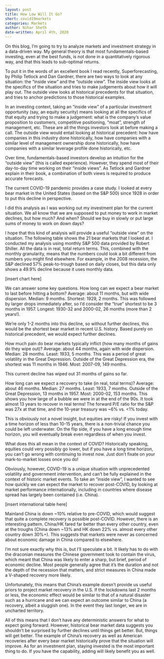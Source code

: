 ```yaml
---
layout: post
title: How Low Will It Go?
short: covid19markets
categories: Markets
author: Nihar Sheth
date-written: April 4th, 2020
---
```


On this blog, I’m going to try to analyze markets and investment strategy in a data-driven way. My general theory is that most fundamentals-based investing, even at the best funds, is not done in a quantitatively rigorous way, and that this leads to sub-optimal returns.

To put it in the words of an excellent book I read recently, Superforecasting, by Philip Tetlock and Dan Gardner, there are two ways to look at any situation: the “inside view” and the “outside view”. The inside view looks at the specifics of the situation and tries to make judgements about how it will play out. The outside view looks at historical precedents for that situation, and tries to anchor predictions to those historical examples.

In an investing context, taking an “inside view” of a particular investment opportunity (say, an equity security) means looking at all the specifics of that equity and trying to make a judgement: what is the company’s value proposition to customers, competitive positioning, “moat”, strength of management, etc. These are all the things investors look at before making a call. The outside view would entail looking at historical precedent: how have companies in this industry done historically, how have companies with a similar level of management ownership done historically, how have companies with a similar leverage profile done historically, etc.

Over time, fundamentals-based investors develop an intuition for the “outside view” (this is called experience). However, they spend most of their day-to-day time working on their “inside views”. As Tetlock and Gardner explain in their book, a combination of both views is required to produce accurate forecasts.

The current COVID-19 pandemic provides a case study. I looked at every bear market in the United States (based on the S&P 500) since 1928 in order to put this decline in perspective.

I did this analysis as I was working out my investment plan for the current situation. We all know that we are supposed to put money to work in market declines, but how much? And when? Should we buy in slowly or put large sums of money to work on down days?

I hope that this kind of analysis will provide a useful “outside view” on the situation. The following table shows the 21 bear markets that I looked at. I conducted my analysis using monthly S&P 500 data provided by Robert Shiller. All the data is in real, total return terms. This, combined with the monthly granularity, means that the numbers could look a bit different from numbers you might find elsewhere. For example, in the 2008 recession, the S&P declined 57% peak-to-trough based on daily closes, but this data only shows a 49.9% decline because it uses monthly data.

[insert chart here]

We can answer some key questions. How long can we expect a bear market to last before hitting a bottom?
Average: about 11 months, but with wide dispersion.
Median: 9 months.
Shortest: 1929, 2 months. This was followed by larger drops immediately after, so I’d consider the “true” shortest to be 3 months in 1957.
Longest: 1930-32 and 2000-02, 26 months (more than 2 years!).

We’re only 1-2 months into this decline, so without further declines, this would be the shortest bear market in recent U.S. history. Based purely on historical precedent, we would expect further declines.

How much pain do bear markets typically inflict (how many months of gains do they wipe out)?
Average: about 44 months, again with wide dispersion.
Median: 28 months.
Least: 1933, 5 months. This was a period of great volatility in the Great Depression. Outside of the Great Depression era, the shortest was 11 months in 1946.
Most: 2007-09, 149 months.

This current decline has wiped out 31 months of gains so far.

How long can we expect a recovery to take (in real, total terms)?
Average: about 46 months.
Median: 27 months.
Least: 1933, 7 months. Outside of the Great Depression, 13 months in 1957.
Most: 2000-02, 153 months. This shows you how large of a bubble we were in at the end of the 90s. It took almost 13 years to recover in real terms! The forward P/E ratio for the S&P was 27x at that time, and the 10-year treasury was ~6% vs. <1% today.

This is obviously not a novel insight, but equities are risky! If you invest with a time horizon of less than 10-15 years, there is a non-trivial chance you could be left underwater. On the flip side, if you have a long enough time horizon, you will eventually break even regardless of when you invest.

What does this all mean in the context of COVID? Historically speaking, equities could very possibly go lower, but if you have a long time horizon, you can’t go wrong with continuing to invest now. Just don’t fixate on your mark-to-market losses once you do!

Obviously, however, COVID-19 is a unique situation with unprecedented volatility and government intervention, and can’t be fully explained in the context of historic market events. To take an “inside view”, I wanted to see how quickly we can expect the market to recover post-COVID, by looking at market performance internationally, including in countries where disease spread has largely been contained (i.e. China).

[insert international table here]

Mainland China is down ~10% relative to pre-COVID, which would suggest that quite a complete recovery is possible post-COVID. However, there is an interesting pattern. China/HK fared far better than every other country, even at the troughs (China down ~13% and HK down 22% vs. almost every other country down 30%+). This suggests that markets were never as concerned about economic damage in China compared to elsewhere.

I’m not sure exactly why this is, but I’ll speculate a bit. It likely has to do with the draconian measures the Chinese government took to contain the virus, which meant that China was likely to enter a sharp, but brief, period of economic decline. Most people generally agree that it’s the duration and not the depth of the recession that matters, and strict measures in China made a V-shaped recovery more likely.

Unfortunately, this means that China’s example doesn’t provide us useful priors to project market recovery in the U.S. If the lockdowns last 2 months or less, the economic effect would be similar to that of a natural disaster such as a hurricane and we can expect an outcome similar to China (a recovery, albeit a sluggish one). In the event they last longer, we are in uncharted territory.

All of this means that I don’t have any deterministic answers for what to expect going forward. However, historical bear market data suggests you shouldn’t be surprised by further declines until things get better. But, things will get better. The example of China’s recovery as well as American recoveries after every bear market historically prove that the situation will improve. As for an investment plan, staying invested is the most important thing to do. If you have the capability, adding will likely benefit you as well.
